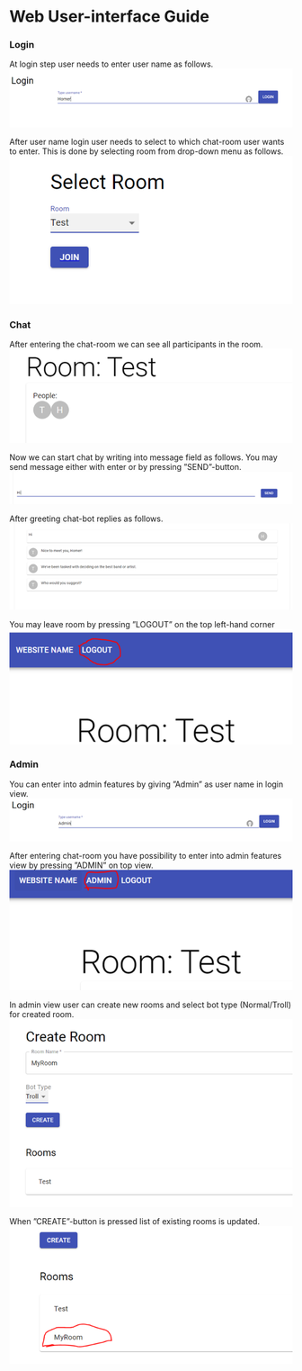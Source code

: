 # Web User-interface Guide

### Login

At login step user needs to enter user name as follows.
![](images/loginview.png)

After user name login user needs to select to which chat-room user wants to enter. This is done by selecting room from drop-down menu as follows.
![](images/selectroom.png)

### Chat

After entering the chat-room we can see all participants in the room.
![](images/roomview.png)

Now we can start chat by writing into message field as follows. You may send message either with enter or by pressing ”SEND”-button.
![](images/sendmessage.png)

After greeting chat-bot replies as follows.
![](images/chatview.png)

You may leave room by pressing ”LOGOUT” on the top left-hand corner
![](images/logout.png)

### Admin

You can enter into admin features by giving ”Admin” as user name in login view.
![](images/adminlogin.png)

After entering chat-room you have possibility to enter into admin features view by pressing ”ADMIN” on top view.
![](images/adminlink.png)

In admin view user can create new rooms and select bot type (Normal/Troll) for created room.
![](images/createroom.png)

When ”CREATE”-button is pressed list of existing rooms is updated.
![](images/roomlist.png)

